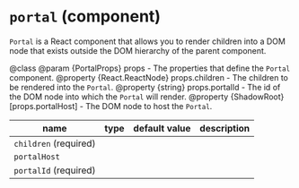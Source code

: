 # `portal` (component)

`Portal` is a React component that allows you to render children into a DOM node
that exists outside the DOM hierarchy of the parent component.

@class
@param {PortalProps} props - The properties that define the `Portal` component.
@property {React.ReactNode} props.children - The children to be rendered into the `Portal`.
@property {string} props.portalId - The id of the DOM node into which the `Portal` will render.
@property {ShadowRoot} [props.portalHost] - The DOM node to host the `Portal`.

| name                  | type | default value | description |
| --------------------- | ---- | ------------- | ----------- |
| `children` (required) |      |               |             |
| `portalHost`          |      |               |             |
| `portalId` (required) |      |               |             |

